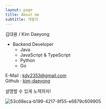 ```yaml
---
layout: page
title: About me
subtitle: 개발자
---
```


김대용 / Kim Daeyong  

* Backend Developer
    * Java
    * JavaScript & TypeScript
    * Python
    * Go

E-Mail : <kdy2353@gmail.com>  
Github : [kim-daeyong](https://github.com/kim-daeyong)
  
설명할 수 있게 노력하자!

![53c68eca-b199-4217-8f55-e6879c609905](https://user-images.githubusercontent.com/45562285/184109843-14ed8e7f-e9a5-4d4d-b946-0109be488faf.jpeg)

<!-- ![img](https://user-images.githubusercontent.com/45562285/126071086-21d3f9c6-22bf-4147-848e-a6515f17014e.jpg) -->





